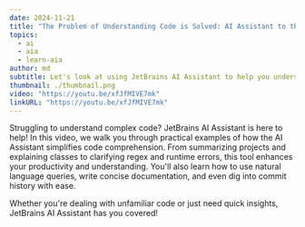 ```yaml
---
date: 2024-11-21
title: "The Problem of Understanding Code is Solved: AI Assistant to the Rescue"
topics:
  - ai
  - aia
  - learn-aia
author: md
subtitle: Let's look at using JetBrains AI Assistant to help you understand existing code.
thumbnail: ./thumbnail.png
video: "https://youtu.be/xfJfMIVE7mk"
linkURL: "https://youtu.be/xfJfMIVE7mk"
---
```


Struggling to understand complex code? JetBrains AI Assistant is here to help! In this video, we walk you through practical examples of how the AI Assistant simplifies code comprehension. From summarizing projects and explaining classes to clarifying regex and runtime errors, this tool enhances your productivity and understanding. You'll also learn how to use natural language queries, write concise documentation, and even dig into commit history with ease.

Whether you're dealing with unfamiliar code or just need quick insights, JetBrains AI Assistant has you covered!

